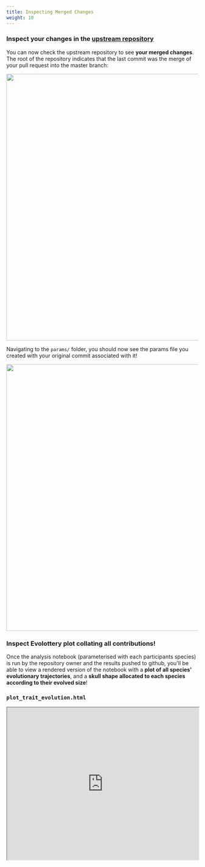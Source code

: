 ```yaml
---
title: Inspecting Merged Changes
weight: 10
---
```



### Inspect your changes in the [upstream repository](https://github.com/RSE-Sheffield/collaborative_GitHub_exercise)

You can now check the upstream repository to see **your merged changes**. The root of the repository indicates that the last commit was the merge of your pull request into the master branch:

<img src="/images/merged-repo.png" width="700px" />

Navigating to the `params/` folder, you should now see the params file you created with your original commit associated with it!


<img src="/images/merged-params.png" width="700px" />

<br>



### Inspect Evolottery plot collating all contributions!

Once the analysis notebook (parameterised with each participants species) is run by the repository owner and the results pushed to github, you'll be able to view a rendered version of the notebook with a **plot of all species' evolutionary trajectories**, and a **skull shape allocated to each species according to their evolved size**!


### `plot_trait_evolution.html`

<iframe src="https://rse.shef.ac.uk/collaborative_github_exercise/plot_trait_evolution.html" width="100%" height="400px"></iframe>
